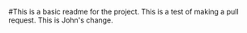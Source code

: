 #This is a basic readme for the project.
This is a test of making a pull request.
This is John's change.